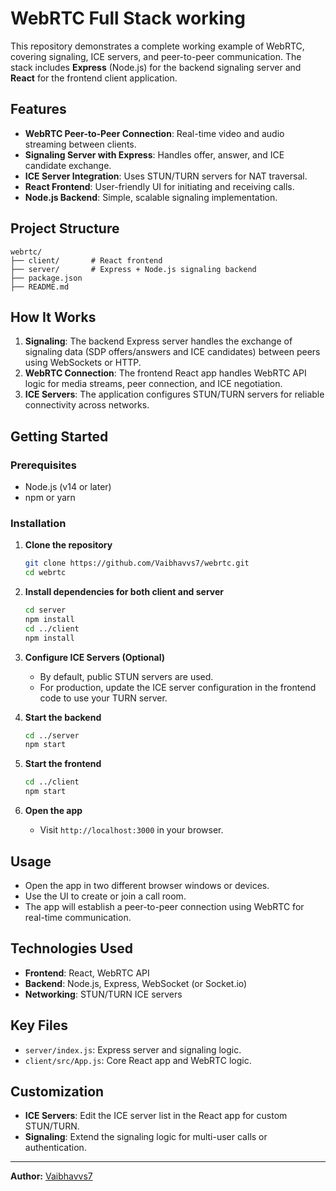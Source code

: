 # WebRTC Full Stack working

This repository demonstrates a complete working example of WebRTC, covering signaling, ICE servers, and peer-to-peer communication. The stack includes **Express** (Node.js) for the backend signaling server and **React** for the frontend client application.

## Features

- **WebRTC Peer-to-Peer Connection**: Real-time video and audio streaming between clients.
- **Signaling Server with Express**: Handles offer, answer, and ICE candidate exchange.
- **ICE Server Integration**: Uses STUN/TURN servers for NAT traversal.
- **React Frontend**: User-friendly UI for initiating and receiving calls.
- **Node.js Backend**: Simple, scalable signaling implementation.

## Project Structure

```
webrtc/
├── client/       # React frontend
├── server/       # Express + Node.js signaling backend
├── package.json
├── README.md
```

## How It Works

1. **Signaling**: The backend Express server handles the exchange of signaling data (SDP offers/answers and ICE candidates) between peers using WebSockets or HTTP.
2. **WebRTC Connection**: The frontend React app handles WebRTC API logic for media streams, peer connection, and ICE negotiation.
3. **ICE Servers**: The application configures STUN/TURN servers for reliable connectivity across networks.

## Getting Started

### Prerequisites

- Node.js (v14 or later)
- npm or yarn

### Installation

1. **Clone the repository**
    ```bash
    git clone https://github.com/Vaibhavvs7/webrtc.git
    cd webrtc
    ```

2. **Install dependencies for both client and server**
    ```bash
    cd server
    npm install
    cd ../client
    npm install
    ```

3. **Configure ICE Servers (Optional)**
    - By default, public STUN servers are used.
    - For production, update the ICE server configuration in the frontend code to use your TURN server.

4. **Start the backend**
    ```bash
    cd ../server
    npm start
    ```

5. **Start the frontend**
    ```bash
    cd ../client
    npm start
    ```

6. **Open the app**
    - Visit `http://localhost:3000` in your browser.

## Usage

- Open the app in two different browser windows or devices.
- Use the UI to create or join a call room.
- The app will establish a peer-to-peer connection using WebRTC for real-time communication.

## Technologies Used

- **Frontend**: React, WebRTC API
- **Backend**: Node.js, Express, WebSocket (or Socket.io)
- **Networking**: STUN/TURN ICE servers
  

## Key Files

- `server/index.js`: Express server and signaling logic.
- `client/src/App.js`: Core React app and WebRTC logic.

## Customization

- **ICE Servers**: Edit the ICE server list in the React app for custom STUN/TURN.
- **Signaling**: Extend the signaling logic for multi-user calls or authentication.



---

**Author:** [Vaibhavvs7](https://github.com/Vaibhavvs7)
